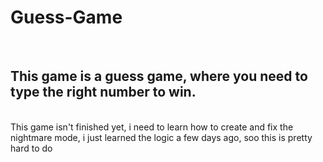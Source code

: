 <H1>Guess-Game</H1>
<br>
<h2>This game is a guess game, where you need to type the right number to win.</h2>
<br>
This game isn't finished yet, i need to learn how to create and fix the nightmare mode, i just learned the logic a few days ago, soo this is pretty hard to do

